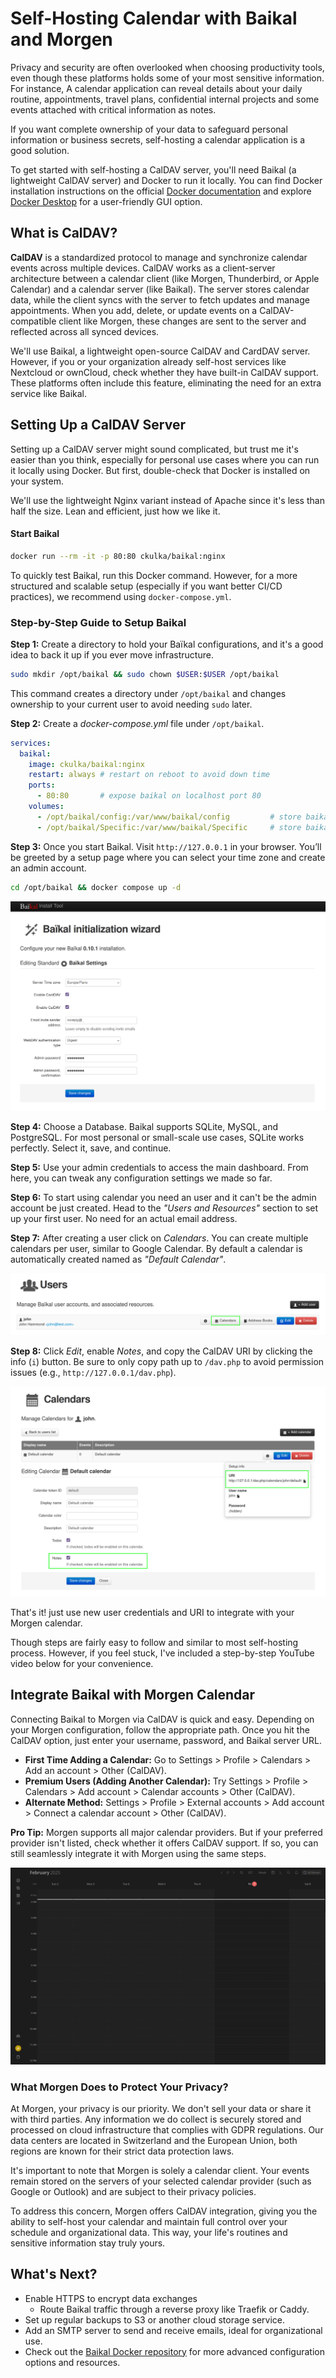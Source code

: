 # Self-Hosting Calendar with Baikal and Morgen

Privacy and security are often overlooked when choosing productivity tools, even though these platforms holds some of your most sensitive information. For instance, A calendar application can reveal details about your daily routine, appointments, travel plans, confidential internal projects and some events attached with critical information as notes.

If you want complete ownership of your data to safeguard personal information or business secrets, self-hosting a calendar application is a good solution.

To get started with self-hosting a CalDAV server, you'll need Baikal (a lightweight CalDAV server) and Docker to run it locally. You can find Docker installation instructions on the official [Docker documentation](https://docs.docker.com/engine/install) and explore [Docker Desktop](https://docs.docker.com/desktop) for a user-friendly GUI option.


## What is CalDAV?

**CalDAV** is a standardized protocol to manage and synchronize calendar events across multiple devices. CalDAV works as a client-server architecture between a calendar client (like Morgen, Thunderbird, or Apple Calendar) and a calendar server (like Baikal). The server stores calendar data, while the client syncs with the server to fetch updates and manage appointments. When you add, delete, or update events on a CalDAV-compatible client like Morgen, these changes are sent to the server and reflected across all synced devices.

We'll use Baikal, a lightweight open-source CalDAV and CardDAV server. However, if you or your organization already self-host services like Nextcloud or ownCloud, check whether they have built-in CalDAV support. These platforms often include this feature, eliminating the need for an extra service like Baikal.

## Setting Up a CalDAV Server

Setting up a CalDAV server might sound complicated, but trust me it's easier than you think, especially for personal use cases where you can run it locally using Docker. But first, double-check that Docker is installed on your system.

We'll use the lightweight Nginx variant instead of Apache since it's less than half the size. Lean and efficient, just how we like it.

#### Start Baikal

```bash
docker run --rm -it -p 80:80 ckulka/baikal:nginx
```

To quickly test Baikal, run this Docker command. However, for a more structured and scalable setup (especially if you want better CI/CD practices), we recommend using `docker-compose.yml`.

### Step-by-Step Guide to Setup Baikal

**Step 1:** Create a directory to hold your Baïkal configurations, and it's a good idea to back it up if you ever move infrastructure.

```bash
sudo mkdir /opt/baikal && sudo chown $USER:$USER /opt/baikal
```

This command creates a directory under `/opt/baikal` and changes ownership to your current user to avoid needing `sudo` later.

**Step 2:** Create a *docker-compose.yml* file under `/opt/baikal`.

```yml
services:
  baikal:
    image: ckulka/baikal:nginx
    restart: always # restart on reboot to avoid down time
    ports:
      - 80:80       # expose baikal on localhost port 80
    volumes:
      - /opt/baikal/config:/var/www/baikal/config         # store baikal configrations
      - /opt/baikal/Specific:/var/www/baikal/Specific     # store baikal configrations
```

**Step 3:** Once you start Baikal. Visit `http://127.0.0.1` in your browser. You’ll be greeted by a setup page where you can select your time zone and create an admin account.

```bash
cd /opt/baikal && docker compose up -d
```

![img](./attachments/f1.png)

**Step 4:** Choose a Database. Baikal supports SQLite, MySQL, and PostgreSQL. For most personal or small-scale use cases, SQLite works perfectly. Select it, save, and continue.

**Step 5:** Use your admin credentials to access the main dashboard. From here, you can tweak any configuration settings we made so far.

**Step 6:** To start using calendar you need an user and it can't be the admin account be just created. Head to the *"Users and Resources"* section to set up your first user. No need for an actual email address.

**Step 7:** After creating a user click on *Calendars*. You can create multiple calendars per user, similar to Google Calendar. By default a calendar is automatically created named as *"Default Calendar"*.

![img](./attachments/f2.png)

**Step 8:** Click *Edit*, enable *Notes*, and copy the CalDAV URI by clicking the info (`i`) button. Be sure to only copy path up to `/dav.php` to avoid permission issues (e.g., `http://127.0.0.1/dav.php`).

![img](./attachments/f3.png)

That's it! just use new user credentials and URI to integrate with your Morgen calendar.

Though steps are fairly easy to follow and similar to most self-hosting process. However, if you feel stuck, I've included a step-by-step YouTube video below for your convenience.

## Integrate Baikal with Morgen Calendar

Connecting Baikal to Morgen via CalDAV is quick and easy. Depending on your Morgen configuration, follow the appropriate path. Once you hit the CalDAV option, just enter your username, password, and Baikal server URL.

- **First Time Adding a Calendar:** Go to Settings > Profile > Calendars > Add an account > Other (CalDAV).
- **Premium Users (Adding Another Calendar):** Try Settings > Profile > Calendars > Add account > Calendar accounts > Other (CalDAV).
- **Alternate Method:** Settings > Profile > External accounts > Add account > Connect a calendar account > Other (CalDAV).

**Pro Tip:** Morgen supports all major calendar providers. But if your preferred provider isn't listed, check whether it offers CalDAV support. If so, you can still seamlessly integrate it with Morgen using the same steps.

![img](./attachments/output.gif)

### What Morgen Does to Protect Your Privacy?

At Morgen, your privacy is our priority. We don't sell your data or share it with third parties. Any information we do collect is securely stored and processed on cloud infrastructure that complies with GDPR regulations. Our data centers are located in Switzerland and the European Union, both regions are known for their strict data protection laws.

It's important to note that Morgen is solely a calendar client. Your events remain stored on the servers of your selected calendar provider (such as Google or Outlook) and are subject to their privacy policies.

To address this concern, Morgen offers CalDAV integration, giving you the ability to self-host your calendar and maintain full control over your schedule and organizational data. This way, your life's routines and sensitive information stay truly yours.

## What's Next?

- Enable HTTPS to encrypt data exchanges
	- Route Baikal traffic through a reverse proxy like Traefik or Caddy.
- Set up regular backups to S3 or another cloud storage service.
- Add an SMTP server to send and receive emails, ideal for organizational use.
- Check out the [Baikal Docker repository](https://github.com/ckulka/baikal-docker) for more advanced configuration options and resources.